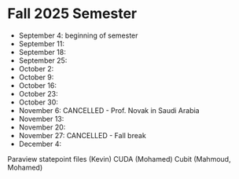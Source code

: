 # Fall 2025 Semester

- September 4: beginning of semester
- September 11: 
- September 18: 
- September 25: 
- October 2: 
- October 9: 
- October 16: 
- October 23: 
- October 30: 
- November 6: CANCELLED - Prof. Novak in Saudi Arabia
- November 13: 
- November 20: 
- November 27: CANCELLED - Fall break
- December 4: 

Paraview statepoint files (Kevin)
CUDA (Mohamed)
Cubit (Mahmoud, Mohamed)
